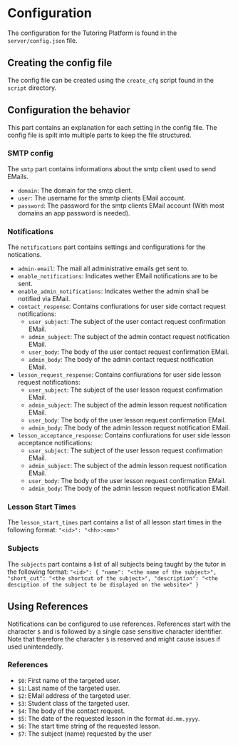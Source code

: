 # Configuration

The configuration for the Tutoring Platform is found in the `server/config.json` file.

## Creating the config file

The config file can be created using the `create_cfg` script found in the `script` directory.

## Configuration the behavior

This part contains an explanation for each setting in the config file.
The config file is spilt into multiple parts to keep the file structured.

### SMTP config

The `smtp` part contains informations about the smtp client used to send EMails.

 - `domain`: The domain for the smtp client.
 - `user`: The username for the smmtp clients EMail account.
 - `password`: The password for the smtp clients EMail account (With most domains an app password is needed).

### Notifications

The `notifications` part contains settings and configurations for the notications.

 - `admin-email`: The mail all administrative emails get sent to.
 - `enable_notifications`: Indicates wether EMail notifications are to be sent.
 - `enable_admin_notifications`: Indicates wether the admin shall be notified via EMail.
 - `contact_response`: Contains confiurations for user side contact request notifications:
    - `user_subject`: The subject of the user contact request confirmation EMail.
    - `admin_subject`: The subject of the admin contact request notification EMail.
    - `user_body`: The body of the user contact request confirmation EMail.
    - `admin_body`: The body of the admin contact request notification EMail.
  - `lesson_request_response`: Contains confiurations for user side lesson request notifications:
    - `user_subject`: The subject of the user lesson request confirmation EMail.
    - `admin_subject`: The subject of the admin lesson request notification EMail.
    - `user_body`: The body of the user lesson request confirmation EMail.
    - `admin_body`: The body of the admin lesson request notification EMail.
  - `lesson_acceptance_response`: Contains confiurations for user side lesson acceptance notifications:
    - `user_subject`: The subject of the user lesson request confirmation EMail.
    - `admin_subject`: The subject of the admin lesson request notification EMail.
    - `user_body`: The body of the user lesson request confirmation EMail.
    - `admin_body`: The body of the admin lesson request notification EMail.

### Lesson Start Times

The `lesson_start_times` part contains a list of all lesson start times in the following format: `"<id>": "<hh>:<mm>"`

### Subjects 

The `subjects` part contains a list of all subjects being taught by the tutor in the following format:
    `"<id>": {
        "name": "<the name of the subject>",
        "short_cut": "<the shortcut of the subject>",
        "description": "<the desciption of the subject to be displayed on the website>"
    }`

## Using References

Notifications can be configured to use references. References start with the character `$` and is followed by a single case sensitive character identifier. Note that therefore the character `$` is reserved and might cause issues if used unintendedly.

### References

 - `$0`: First name of the targeted user.
 - `$1`: Last name of the targeted user.
 - `$2`: EMail address of the targeted user.
 - `$3`: Student class of the targeted user.
 - `$4`: The body of the contact request.
 - `$5`: The date of the requested lesson in the format `dd.mm.yyyy`.
 - `$6`: The start time string of the requested lesson.
 - `$7`: The subject (name) requested by the user